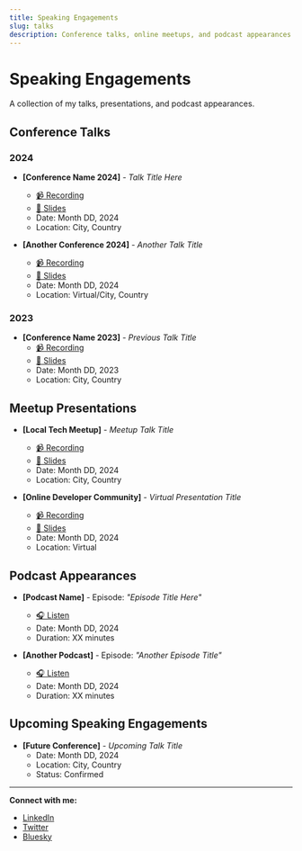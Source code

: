 ```yaml
---
title: Speaking Engagements
slug: talks
description: Conference talks, online meetups, and podcast appearances
---
```


# Speaking Engagements

A collection of my talks, presentations, and podcast appearances.

## Conference Talks

### 2024
- **[Conference Name 2024]** - *Talk Title Here*
  - [📹 Recording](https://example.com/talk-recording)
  - [📄 Slides](https://example.com/slides)
  - Date: Month DD, 2024
  - Location: City, Country

- **[Another Conference 2024]** - *Another Talk Title*
  - [📹 Recording](https://example.com/talk-recording-2)
  - [📄 Slides](https://example.com/slides-2)
  - Date: Month DD, 2024
  - Location: Virtual/City, Country

### 2023
- **[Conference Name 2023]** - *Previous Talk Title*
  - [📹 Recording](https://example.com/previous-talk)
  - [📄 Slides](https://example.com/previous-slides)
  - Date: Month DD, 2023
  - Location: City, Country

## Meetup Presentations

- **[Local Tech Meetup]** - *Meetup Talk Title*
  - [📹 Recording](https://example.com/meetup-recording)
  - [📄 Slides](https://example.com/meetup-slides)
  - Date: Month DD, 2024
  - Location: City, Country

- **[Online Developer Community]** - *Virtual Presentation Title*
  - [📹 Recording](https://example.com/virtual-meetup)
  - [📄 Slides](https://example.com/virtual-slides)
  - Date: Month DD, 2024
  - Location: Virtual

## Podcast Appearances

- **[Podcast Name]** - Episode: *"Episode Title Here"*
  - [🎧 Listen](https://example.com/podcast-episode)
  - Date: Month DD, 2024
  - Duration: XX minutes

- **[Another Podcast]** - Episode: *"Another Episode Title"*
  - [🎧 Listen](https://example.com/another-podcast)
  - Date: Month DD, 2024
  - Duration: XX minutes

## Upcoming Speaking Engagements

- **[Future Conference]** - *Upcoming Talk Title*
  - Date: Month DD, 2024
  - Location: City, Country
  - Status: Confirmed

---
**Connect with me:**
- [LinkedIn](https://www.linkedin.com/in/soodankita)
- [Twitter](https://twitter.com/GuacamoleAnkita)
- [Bluesky](https://bsky.app/profile/ankitasood.bsky.social)
